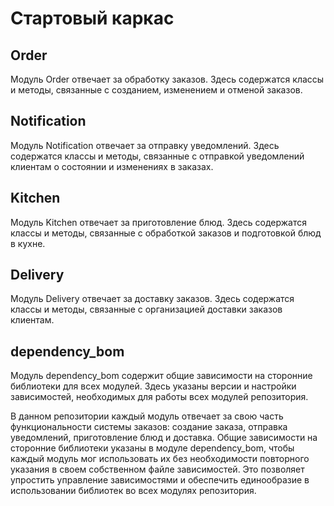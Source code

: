 # Стартовый каркас

## Order
Модуль Order отвечает за обработку заказов. Здесь содержатся классы и методы, связанные с созданием, изменением и отменой заказов.

## Notification
Модуль Notification отвечает за отправку уведомлений. Здесь содержатся классы и методы, связанные с отправкой уведомлений клиентам о состоянии и изменениях в заказах.

## Kitchen
Модуль Kitchen отвечает за приготовление блюд. Здесь содержатся классы и методы, связанные с обработкой заказов и подготовкой блюд в кухне.

## Delivery
Модуль Delivery отвечает за доставку заказов. Здесь содержатся классы и методы, связанные с организацией доставки заказов клиентам.

## dependency_bom
Модуль dependency_bom содержит общие зависимости на сторонние библиотеки для всех модулей. Здесь указаны версии и настройки зависимостей, необходимых для работы всех модулей репозитория.

В данном репозитории каждый модуль отвечает за свою часть функциональности системы заказов: создание заказа, отправка уведомлений, приготовление блюд и доставка. Общие зависимости на сторонние библиотеки указаны в модуле dependency_bom, чтобы каждый модуль мог использовать их без необходимости повторного указания в своем собственном файле зависимостей. Это позволяет упростить управление зависимостями и обеспечить единообразие в использовании библиотек во всех модулях репозитория.